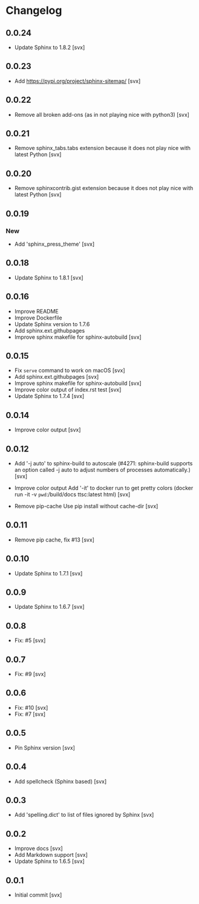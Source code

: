 # Changelog

## 0.0.24

* Update Sphinx to 1.8.2
  [svx]

## 0.0.23

* Add https://pypi.org/project/sphinx-sitemap/
  [svx]

## 0.0.22

* Remove all broken add-ons (as in not playing nice with python3)
  [svx]

## 0.0.21

* Remove sphinx_tabs.tabs extension because it does not play nice with latest Python
  [svx]

## 0.0.20

* Remove sphinxcontrib.gist extension because it does not play nice with latest Python
  [svx]


## 0.0.19

### New

* Add 'sphinx_press_theme'
  [svx]

## 0.0.18

* Update Sphinx to 1.8.1
  [svx]

## 0.0.16

* Improve README
* Improve Dockerfile
* Update Sphinx version to 1.7.6
* Add sphinx.ext.githubpages
* Improve sphinx makefile for sphinx-autobuild
  [svx]

## 0.0.15

* Fix ``serve`` command to work on macOS [svx]
* Add sphinx.ext.githubpages [svx]
* Improve sphinx makefile for sphinx-autobuild [svx]
* Improve color output of index.rst test [svx]
* Update Sphinx to 1.7.4 [svx]

## 0.0.14

* Improve color output [svx]

## 0.0.12

* Add '-j auto' to sphinx-build to autoscale
  (#4271: sphinx-build supports an option called -j auto to adjust numbers
  of processes automatically.)
  [svx]

* Improve color output
  Add '-it' to docker run to get pretty colors
  (docker run -it -v `pwd`:/build/docs ttsc:latest html)
  [svx]

* Remove pip-cache
  Use pip install without cache-dir
  [svx]

## 0.0.11

* Remove pip cache, fix #13 [svx]

## 0.0.10

* Update Sphinx to 1.7.1 [svx]

## 0.0.9

* Update Sphinx to 1.6.7 [svx]

## 0.0.8

* Fix: #5 [svx]

## 0.0.7

* Fix: #9 [svx]

## 0.0.6

* Fix: #10 [svx]
* Fix: #7 [svx]

## 0.0.5

* Pin Sphinx version [svx]

## 0.0.4

* Add spellcheck (Sphinx based) [svx]

## 0.0.3

* Add 'spelling.dict' to list of files ignored by Sphinx [svx]

## 0.0.2

* Improve docs [svx]
* Add Markdown support [svx]
* Update Sphinx to 1.6.5 [svx]

## 0.0.1

* Initial commit [svx]
